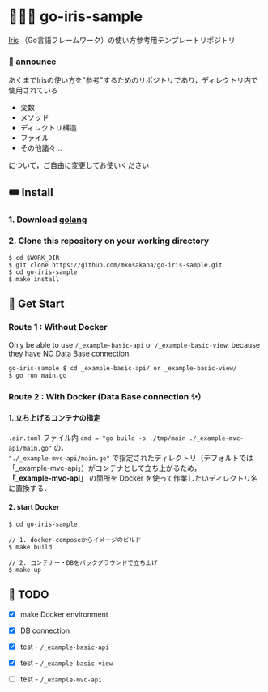 # 🦸🏼‍♂️ go-iris-sample

[Iris](https://github.com/kataras/iris) （Go言語フレームワーク）の使い方参考用テンプレートリポジトリ  


### 📢 announce

あくまでIrisの使い方を"参考"するためのリポジトリであり，ディレクトリ内で使用されている

- 変数
- メソッド
- ディレクトリ構造
- ファイル
- その他諸々...

について，ご自由に変更してお使いください



## 🎟 Install

### 1. Download [golang](https://go.dev)

### 2. Clone this repository on your working directory

```shell
$ cd $WORK_DIR
$ git clone https://github.com/mkosakana/go-iris-sample.git
$ cd go-iris-sample
$ make install
```



## 🐲 Get Start


### Route 1 : Without Docker

Only be able to use `/_example-basic-api` or `/_example-basic-view`, because they have NO Data Base connection.

```shell
go-iris-sample $ cd _example-basic-api/ or _example-basic-view/
$ go run main.go
```


### Route 2 : With Docker (Data Base connection ✨）

#### 1. 立ち上げるコンテナの指定  

`.air.toml` ファイル内 `cmd = "go build -o ./tmp/main ./_example-mvc-api/main.go"` の，  
`"./_example-mvc-api/main.go"` で指定されたディレクトリ（デフォルトでは「_example-mvc-api」）がコンテナとして立ち上がるため，  
**「_example-mvc-api」** の箇所を Docker を使って作業したいディレクトリ名に置換する．

#### 2. start Docker

```shell
$ cd go-iris-sample

// 1. docker-composeからイメージのビルド
$ make build

// 2. コンテナー・DBをバックグラウンドで立ち上げ
$ make up
```



## 🐍 TODO
 - [x] make Docker environment
 - [x] DB connection
 - [x] test - `/_example-basic-api`
 - [x] test - `/_example-basic-view`
 - [ ] test - `/_example-mvc-api`


